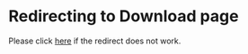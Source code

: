 ---
---
<script>
window.location.href = "https://ouisync.net/#download"
</script>

# Redirecting to Download page
Please click [here](https://ouisync.net/#download) if the redirect does not work.
